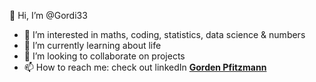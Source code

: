 👋 Hi, I’m @Gordi33
- 👀 I’m interested in maths, coding, 
statistics, data science & numbers
- 🌱 I’m currently learning about life
- 💞️ I’m looking to collaborate on projects
- 📫 How to reach me: check out linkedIn [**Gorden Pfitzmann**](linkedin.com/in/gorden-pfitzmann-5b2a7017a)

<!---
Gordi33/Gordi33 is a ✨ special ✨ repository because its `README.md` (this file) appears on your GitHub profile.
You can click the Preview link to take a look at your changes.
--->
